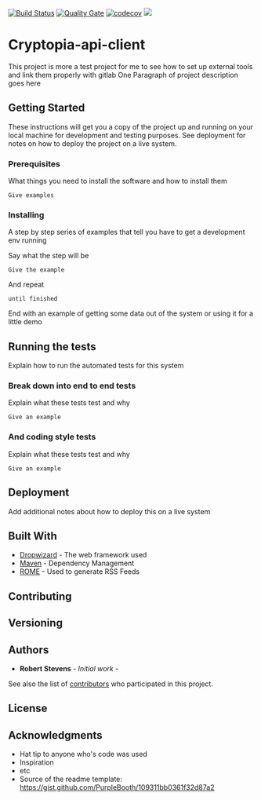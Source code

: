 [![Build Status](https://travis-ci.org/robert2411/cryptopia-api-client.svg?branch=master)](https://travis-ci.org/robert2411/cryptopia-api-client)
[![Quality Gate](https://sonarcloud.io/api/badges/gate?key=com.github.robert2411%3Acryptopia-api-client)](https://sonarcloud.io/dashboard?id=com.github.robert2411%3Acryptopia-api-client)
[![codecov](https://codecov.io/gh/robert2411/cryptopia-api-client/branch/master/graph/badge.svg)](https://codecov.io/gh/robert2411/cryptopia-api-client)
[![](https://jitpack.io/v/robert2411/cryptopia-api-client.svg)](https://jitpack.io/#robert2411/cryptopia-api-client)

# Cryptopia-api-client
This project is more a test project for me to see how to set up external tools and link them properly with gitlab
One Paragraph of project description goes here

## Getting Started

These instructions will get you a copy of the project up and running on your local machine for development and testing purposes. See deployment for notes on how to deploy the project on a live system.

### Prerequisites

What things you need to install the software and how to install them

```
Give examples
```

### Installing

A step by step series of examples that tell you have to get a development env running

Say what the step will be

```
Give the example
```

And repeat

```
until finished
```

End with an example of getting some data out of the system or using it for a little demo

## Running the tests

Explain how to run the automated tests for this system

### Break down into end to end tests

Explain what these tests test and why

```
Give an example
```

### And coding style tests

Explain what these tests test and why

```
Give an example
```

## Deployment

Add additional notes about how to deploy this on a live system

## Built With

* [Dropwizard](http://www.dropwizard.io/1.0.2/docs/) - The web framework used
* [Maven](https://maven.apache.org/) - Dependency Management
* [ROME](https://rometools.github.io/rome/) - Used to generate RSS Feeds

## Contributing



## Versioning



## Authors

* **Robert Stevens** - *Initial work* -

See also the list of [contributors](https://github.com/your/project/contributors) who participated in this project.

## License

## Acknowledgments

* Hat tip to anyone who's code was used
* Inspiration
* etc
* Source of the readme template: https://gist.github.com/PurpleBooth/109311bb0361f32d87a2
